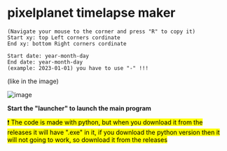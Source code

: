# pixelplanet timelapse maker
```
(Navigate your mouse to the corner and press "R" to copy it) 
Start xy: top Left corners cordinate
End xy: bottom Right corners cordinate
```
```
Start date: year-month-day 
End date: year-month-day
(example: 2023-01-01) you have to use "-" !!!
```
(like in the image)

![image](https://github.com/Batyoaron/pixelplanet_timelapse_maker/assets/111697446/ca9d393f-ef71-48a3-9c77-030b3edf45d4)

 <b> Start the "launcher" to launch the main program </b>

<mark> ❗ The code is made with python, but when you download it from the releases it will have ".exe" in it, if you download the python version then it will not going to work, so download it from the releases </mark>

